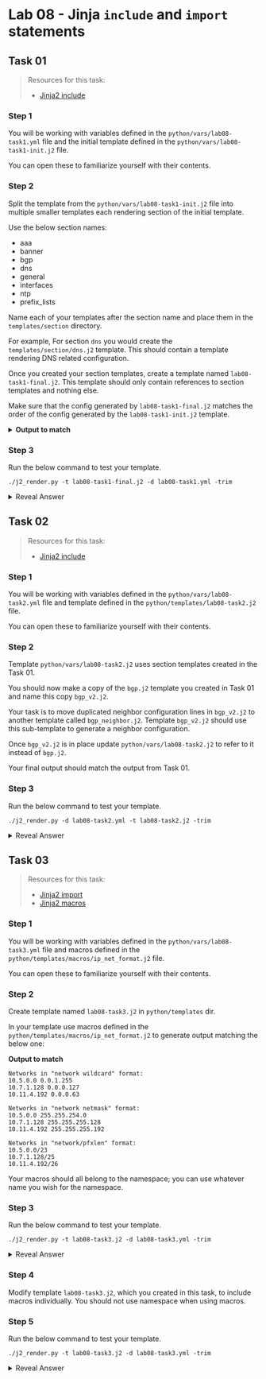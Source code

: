 # Lab 08 - Jinja `include` and `import` statements

## Task 01

> Resources for this task:
>  - [Jinja2 include](https://jinja2docs.readthedocs.io/en/stable/templates.html#include)

### Step 1

You will be working with variables defined in the `python/vars/lab08-task1.yml` file and the initial template defined in the `python/vars/lab08-task1-init.j2` file.

You can open these to familiarize yourself with their contents.

### Step 2

Split the template from the `python/vars/lab08-task1-init.j2` file into multiple smaller templates each rendering section of the initial template.

Use the below section names:

- aaa
- banner
- bgp
- dns
- general
- interfaces
- ntp
- prefix_lists

Name each of your templates after the section name and place them in the `templates/section` directory.

For example, For section `dns` you would create the `templates/section/dns.j2` template. This should contain a template rendering DNS related configuration.

Once you created your section templates, create a template named `lab08-task1-final.j2`. This template should only contain references to section templates and nothing else.

Make sure that the config generated by `lab08-task1-final.j2` matches the order of the config generated by the `lab08-task1-init.j2` template.


<details>
  <summary><b>Output to match</b></summary>

```
hostname rtr-edge-ams-01
!
aaa new-model
aaa authentication login default group tacacs+ local enable
aaa authentication enable default group tacacs+ enable
aaa authorization exec default group tacacs+ local if-authenticated
aaa authorization commands 1 default group tacacs+ if-authenticated
aaa authorization commands 15 default group tacacs+ if-authenticated
aaa accounting exec default start-stop group tacacs+
aaa accounting commands 1 default start-stop group tacacs+
aaa accounting commands 15 default start-stop group tacacs+
aaa accounting network default start-stop group tacacs+
aaa accounting connection default start-stop group tacacs+
aaa accounting system default start-stop group tacacs+
!
banner motd ^
=============================================
|   This device is property of CorpCo       |
|   Unauthorized access is unauthorized     |
|  Only access it if you have access rights |
|  Access attempts and commands are logged  |
=============================================
^
!
no ip domain lookup
ip domain name local.lab
ip name-server 8.8.8.8
ip name-server 8.8.4.4
!
ntp server 1.127.0.1 prefer
ntp server 1.200.0.127
!
interface GigabitEthernet1
 WAN to US
 10.56.0.0/31
interface GigabitEthernet2
 WAN to US
 10.56.0.0/31
interface GigabitEthernet3
 Uplink to FW
 10.99.15.250/31
interface GigabitEthernet4
 Corvil monitoring
 10.255.0.1/30
!
ip prefix-list PL_WAN_US_IN
 permit 0.0.0.0/0 le 32
ip prefix-list PL_WAN_US_OUT
 permit 10.0.1.0/16
 permit 10.0.2.0/16
ip prefix-list PL_WAN_JPN_IN
 permit 0.0.0.0/0 le 32
ip prefix-list RM_WAN_JPN_OUT
 permit 10.5.1.0/16
 permit 10.5.2.0/16
!
router bgp 65005
bgp router-id 1.1.1.1
bgp log-neighbor-changes 
 address-family ipv4 unicast
 neighbor 10.56.0.1/31 remote-as 65007
 neighbor 10.56.0.1/31 description rtr-edge-ny-01
 neighbor 10.56.0.1/31 route-map RM_WAN_US_IN in
 neighbor 10.56.0.1/31 route-map RM_WAN_US_OUT out
 neighbor 10.56.0.1/31 route-reflector-client
 neighbor 10.56.0.1/31 activate
 address-family ipv4 vrf ASIA-SEGMENT
 neighbor 10.89.5.3/31 remote-as 65034
 neighbor 10.89.5.3/31 description rtr-edge-ty-01
 neighbor 10.89.5.3/31 route-map RM_WAN_JPN_IN in
 neighbor 10.89.5.3/31 route-map RM_WAN_JPN_OUT out
 neighbor 10.89.5.3/31 activate
 neighbor 10.89.5.3/31 send-community both
 ```
</details>

### Step 3

Run the below command to test your template.

```
./j2_render.py -t lab08-task1-final.j2 -d lab08-task1.yml -trim
```

<details>
  <summary>Reveal Answer</summary>

You should split the original template into multiple chunks and move them to section templates.

Each section template will contain part of the original template related to the given config element.

Once all template chunks are in place combine them by using `{% include `template_path` %}` expression.

```
{% include 'sections/general.j2' %}
{% include 'sections/aaa.j2' %}
{% include 'sections/dns.j2' %}
{% include 'sections/ntp.j2' %}
{% include 'sections/interfaces.j2' %}
{% include 'sections/prefix_lists.j2' %}
{% include 'sections/bgp.j2' %}
```

</details>

## Task 02

> Resources for this task:
>  - [Jinja2 include](https://jinja2docs.readthedocs.io/en/stable/templates.html#include)

### Step 1

You will be working with variables defined in the `python/vars/lab08-task2.yml` file and template defined in the `python/templates/lab08-task2.j2` file.

You can open these to familiarize yourself with their contents.

### Step 2

Template `python/vars/lab08-task2.j2` uses section templates created in the Task 01.

You should now make a copy of the `bgp.j2` template you created in Task 01 and name this copy `bgp_v2.j2`.

Your task is to move duplicated neighbor configuration lines in `bgp_v2.j2` to another template called `bgp_neighbor.j2`. Template `bgp_v2.j2` should use this sub-template to generate a neighbor configuration.

Once `bgp_v2.j2` is in place update `python/vars/lab08-task2.j2` to refer to it instead of `bgp.j2`.

Your final output should match the output from Task 01.

### Step 3

Run the below command to test your template.

```
./j2_render.py -d lab08-task2.yml -t lab08-task2.j2 -trim
```

<details>
  <summary>Reveal Answer</summary>

You should move the duplicated lines, generating BGP neighbor config, from `bgp_v2.j2` to `bgp_neighbor.j2` template.

```
  neighbor {{ neighbor['ip'] }} remote-as {{ neighbor['as_no'] }}
  neighbor {{ neighbor['ip'] }} description {{ neighbor['description'] }}
  neighbor {{ neighbor['ip'] }} route-map {{ neighbor['rm_in'] }} in
  neighbor {{ neighbor['ip'] }} route-map {{ neighbor['rm_out'] }} out
{%  if 'send_community' in neighbor['properties'] %}
  neighbor {{ neighbor['ip'] }} send-community both
{% endif %}
{%   if 'rr_client' in neighbor['properties'] %}
  neighbor {{ neighbor['ip'] }} route-reflector-client
{%   endif %}
  neighbor {{ neighbor['ip'] }} activate
```

Lines removed from `bgp_v2.j2` should be replaced with `{% include 'sections/bgp_neighbor.j2' %}` line followed by an empty new line. A new line is needed to ensure correct formatting.

```
!
router bgp {{ bgp['as_no'] }}
 bgp router-id {{ bgp['rid'] }}
 bgp log-neighbor-changes 
{% for neighbor in bgp['neighbors'] %}
{%  if neighbor['vrf'] is defined %}
 address-family ipv4 vrf {{ neighbor['vrf'] }}
{% include 'sections/bgp_neighbor.j2' %}

{%  else %}
 address-family ipv4 unicast
{% include 'sections/bgp_neighbor.j2' %}

{%  endif %}
{% endfor %}
```

</details>

## Task 03

> Resources for this task:
>  - [Jinja2 import](https://jinja2docs.readthedocs.io/en/stable/templates.html#import)
>  - [Jinja2 macros](https://jinja2docs.readthedocs.io/en/stable/templates.html#macros)

### Step 1

You will be working with variables defined in the `python/vars/lab08-task3.yml` file and macros defined in the `python/templates/macros/ip_net_format.j2` file.

You can open these to familiarize yourself with their contents.

### Step 2

Create template named `lab08-task3.j2` in `python/templates` dir.

In your template use macros defined in the `python/templates/macros/ip_net_format.j2` to generate output matching the below one:

**Output to match**
```
Networks in "network wildcard" format:
10.5.0.0 0.0.1.255
10.7.1.128 0.0.0.127
10.11.4.192 0.0.0.63

Networks in "network netmask" format:
10.5.0.0 255.255.254.0
10.7.1.128 255.255.255.128
10.11.4.192 255.255.255.192

Networks in "network/pfxlen" format:
10.5.0.0/23
10.7.1.128/25
10.11.4.192/26
```

Your macros should all belong to the namespace; you can use whatever name you wish for the namespace.

### Step 3

Run the below command to test your template.

```
./j2_render.py -t lab08-task3.j2 -d lab08-task3.yml -trim
```

<details>
  <summary>Reveal Answer</summary>

You should import macros in `ip_net_format.j2` file by using `{% import %}` statement and specifying path relative to `templates` directory: `macros/ip_net_format.j2`.

In your import statement, you should use `as namespace_name` syntax to import macros from the file into the namespace named `namespace_name`.

To generate the desired output, you should create `for` loops. Inside `for` loops you should apply the corresponding macro by referring to the namespace and the macro name.

```
{% import 'macros/ip_net_format.j2' as ip_macro %}

Networks in "network wildcard" format:
{% for net in networks %}
{{ ip_macro.network_w_wildcard(net['prefix']) }}
{% endfor %}

Networks in "network netmask" format:
{% for net in networks %}
{{ ip_macro.network_w_netmask(net['prefix']) }}
{% endfor %}

Networks in "network/pfxlen" format:
{% for net in networks %}
{{ ip_macro.network_w_pfxlen(net['prefix']) }}
{% endfor %}
```

</details>

### Step 4

Modify template `lab08-task3.j2`, which you created in this task, to include macros individually. You should not use namespace when using macros.

### Step 5

Run the below command to test your template.

```
./j2_render.py -t lab08-task3.j2 -d lab08-task3.yml -trim
```

<details>
  <summary>Reveal Answer</summary>

You should import macros individually from the `ip_net_format.j2` file by using `{% from 'macros_file' import macro1, macro2 %}` statement. 

In your import statement, you should list the names of the macros you are importing.

To generate the desired output, you should create `for` loops. Inside `for` loops you should apply the corresponding macro by referring to the macro name. We're not using namespaces here.

```
{% from 'macros/ip_net_format.j2' import network_w_wildcard, network_w_netmask, network_w_pfxlen  %}

Networks in "network wildcard" format:
{% for net in networks %}
{{ network_w_wildcard(net['prefix']) }}
{% endfor %}

Networks in "network netmask" format:
{% for net in networks %}
{{ network_w_netmask(net['prefix']) }}
{% endfor %}

Networks in "network/pfxlen" format:
{% for net in networks %}
{{ network_w_pfxlen(net['prefix']) }}
{% endfor %}
```

</details>